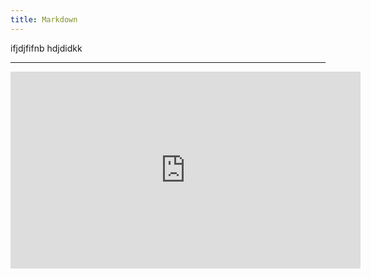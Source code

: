 ```yaml
---
title: Markdown 
---
```


ifjdjfifnb
hdjdidkk

---

<div class="embed-responsive embed-responsive-16by9">

<iframe width="560" height="315" 
src="https://www.youtube.com/embed/iepGc3prnEA"
frameborder="0" allow="autoplay; encrypted-media" 
allowfullscreen></iframe>

</div>
